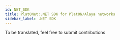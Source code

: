 ```yaml
---
id: NET_SDK
title: PlatONet:.NET SDK for PlatON/Alaya networks
sidebar_label: .NET SDK
---
```


To be translated, feel free to submit contributions
